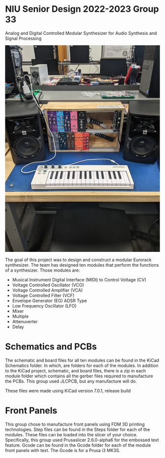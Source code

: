# NIU Senior Design 2022-2023 Group 33
Analog and Digital Controlled Modular Synthesizer for Audio Synthesis and Signal Processing

![Comleted Synthesizer](/Pictures/Full_Setup.JPG)

The goal of this project was to design and construct a modular Eurorack synthesizer.
The team has designed ten modules that perform the functions of a synthesizer. Those modules are:
- Musical Instrument Digital Interface (MIDI) to Control Voltage (CV)
- Voltage Controlled Oscillator (VCO)
- Voltage Controlled Amplifier (VCA)
- Voltage Controlled Filter (VCF)
- Envelope Generator (EG) ADSR Type
- Low Frequency Oscillator (LFO)
- Mixer
- Multiple
- Attenuverter
- Delay

# Schematics and PCBs
The schematic and board files for all ten modules can be found in the KiCad Schematics folder. In which, are folders for each of the modules. In addition to the KiCad project, schematic, and board files, there is a zip in each module folder which contains all the gerber files required to manufacture the PCBs. This group used JLCPCB, but any manufacture will do.

These files were made using KiCad version 7.0.1, release build

# Front Panels
This group chose to manufacture front panels using FDM 3D printing technologies. Step files can be found in the Steps folder for each of the modules. These files can be loaded into the slicer of your choice. Specifically, this group used Prusaslicer 2.6.0-alpha6 for the embossed text feature. Gcode can be found in the Gcode folder for each of the module front panels with text. The Gcode is for a Prusa i3 MK3S.
